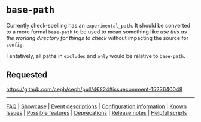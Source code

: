 # `base-path`

Currently check-spelling has an `experimental_path`. It should be converted to a more formal `base-path` to be used to mean something like _use this as the working directory for things to check_ without impacting the source for `config`.

Tentatively, all paths in `excludes` and `only` would be relative to `base-path`.

## Requested

https://github.com/ceph/ceph/pull/46824#issuecomment-1523640048

---
[FAQ](FAQ.md) | [Showcase](Showcase.md) | [Event descriptions](Event-descriptions.md) | [Configuration information](Configuration-information.md) | [Known Issues](Known-Issues.md) | [Possible features](Possible-features.md) | [Deprecations](Deprecations.md) | [Release notes](Release-notes.md) | [Helpful scripts](Helpful-scripts.md)
